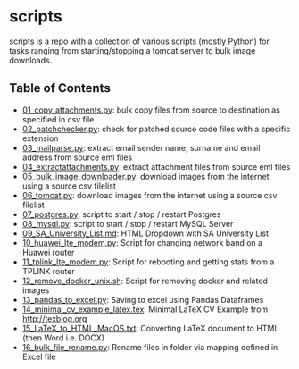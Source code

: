 # scripts
scripts is a repo with a collection of various scripts (mostly Python) for tasks ranging from starting/stopping a tomcat server to bulk image downloads.

## Table of Contents
- [01_copy_attachments.py](https://github.com/jajukajulz/scripts/blob/master/scripts/01_copy_attachments.py): bulk copy files from source to destination as specified in csv file
- [02_patchchecker.py](https://github.com/jajukajulz/scripts/blob/master/scripts/02_patchchecker.py): check for patched source code files with a specific extension
- [03_mailparse.py](https://github.com/jajukajulz/scripts/blob/master/scripts/03_mailparse.py): extract email sender name, surname and email address from source eml files
- [04_extractattachments.py](https://github.com/jajukajulz/scripts/blob/master/scripts/04_extractattachments.py): extract attachment files from source eml files
- [05_bulk_image_downloader.py](https://github.com/jajukajulz/scripts/blob/master/scripts/05_bulk_image_downloader.py): download images from the internet using a source csv filelist
- [06_tomcat.py](https://github.com/jajukajulz/scripts/blob/master/scripts/06_tomcat.py): download images from the internet using a source csv filelist
- [07_postgres.py](https://github.com/jajukajulz/scripts/blob/master/scripts/07_postgres.py): script to start / stop / restart Postgres
- [08_mysql.py](https://github.com/jajukajulz/scripts/blob/master/scripts/08_mysql.py): script to start / stop / restart MySQL Server
- [09_SA_University_List.md](https://github.com/jajukajulz/scripts/blob/master/scripts/09_SA_University_List.md): HTML Dropdown with SA University List
- [10_huawei_lte_modem.py](https://github.com/jajukajulz/scripts/blob/master/scripts/10_huawei_lte_modem.py): Script for changing network band on a Huawei router
- [11_tplink_lte_modem.py](https://github.com/jajukajulz/scripts/blob/master/scripts/11_tplink_lte_modem.py): Script for rebooting and getting stats from a TPLINK router
- [12_remove_docker_unix.sh](https://github.com/jajukajulz/scripts/blob/master/scripts/12_remove_docker_unix.sh): Script for removing docker and related images
- [13_pandas_to_excel.py](https://github.com/jajukajulz/scripts/blob/master/scripts/13_pandas_to_excel.py): Saving to excel using Pandas Dataframes
- [14_minimal_cv_example_latex.tex](https://github.com/jajukajulz/scripts/blob/master/scripts/14_minimal_cv_example_latex.tex): Minimal LaTeX CV Example from http://texblog.org
- [15_LaTeX_to_HTML_MacOS.txt](https://github.com/jajukajulz/scripts/blob/master/scripts/15_LaTeX_to_HTML_MacOS.txt): Converting LaTeX document to HTML (then Word i.e. DOCX)
- [16_bulk_file_rename.py](https://github.com/jajukajulz/scripts/blob/master/scripts/16_bulk_file_rename.py): Rename files in folder via mapping defined in Excel file

